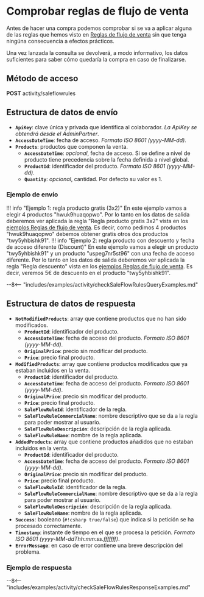 # Comprobar reglas de flujo de venta

Antes de hacer una compra podemos comprobar si se va a aplicar alguna de las reglas que hemos visto en [Reglas de flujo de venta](saleFlowRules.md) sin que tenga ningúna consecuencia a efectos prácticos.

Una vez lanzada la consulta se devolverá, a modo informativo, los datos suficientes para saber cómo quedaría la compra en caso de finalizarse.

## Método de acceso

**POST** activity/saleflowrules

## Estructura de datos de envío

- **``ApiKey``**: clave única y privada que identifica al colaborador. *La ApiKey se obtendrá desde el AdminPartner*.
- **``AccessDateTime``**: fecha de acceso. *Formato ISO 8601 (yyyy-MM-dd)*.
- **``Products``**: productos que componen la venta.
    - **``AccessDateTime``**: *opcional*, fecha de acceso. Si se define a nivel de producto tiene precedencia sobre la fecha definida a nivel global.
    - **``ProductId``**: identificador del producto. *Formato ISO 8601 (yyyy-MM-dd)*.
    - **``Quantity``**: *opcional*, cantidad. Por defecto su valor es 1.

### Ejemplo de envío

!!! info "Ejemplo 1: regla producto gratis (3x2)"
    En este ejemplo vamos a elegir 4 productos "hwuk9huaqopwo". Por lo tanto en los datos de salida deberemos ver aplicada la regla "Regla producto gratis 3x2" vista en los [ejemplos Reglas de flujo de venta](saleFlowRules.md#ejemplo-de-respuesta). Es decir, como pedimos 4 productos "hwuk9huaqopwo" debemos obtener gratis otros dos productos "twy5yhbishk91".
!!! info "Ejemplo 2: regla producto con descuento y fecha de acceso diferente (Discount)"
    En este ejemplo vamos a elegir un producto "twy5yhbishk91" y un producto "uspeg7nr5st96" con una fecha de acceso diferente. Por lo tanto en los datos de salida deberemos ver aplicada la regla "Regla descuento" vista en los [ejemplos Reglas de flujo de venta](saleFlowRules.md#ejemplo-de-respuesta). Es decir, veremos 5€ de descuento en el producto "twy5yhbishk91".

--8<-- "includes/examples/activity/checkSaleFlowRulesQueryExamples.md"

## Estructura de datos de respuesta

- **``NotModifiedProducts``**: array que contiene productos que no han sido modificados.
    - **``ProductId``**: identificador del producto.
    - **``AccessDateTime``**: fecha de acceso del producto. *Formato ISO 8601 (yyyy-MM-dd)*.
    - **``OriginalPrice``**: precio sin modificar del producto.
    - **``Price``**: precio final producto.
- **``ModifiedProducts``**: array que contiene productos modificados que ya estaban incluidos en la venta.
    - **``ProductId``**: identificador del producto.
    - **``AccessDateTime``**: fecha de acceso del producto. *Formato ISO 8601 (yyyy-MM-dd)*.
    - **``OriginalPrice``**: precio sin modificar del producto.
    - **``Price``**: precio final producto.
    - **``SaleFlowRuleId``**: identificador de la regla.
    - **``SaleFlowRuleCommercialName``**: nombre descriptivo que se da a la regla para poder mostrar al usuario.
    - **``SaleFlowRuleDescripción``**: descripción de la regla aplicada.
    - **``SaleFlowRuleName``**: nombre de la regla aplicada.
- **``AddedProducts``**: array que contiene productos añadidos que no estaban incluidos en la venta.
    - **``ProductId``**: identificador del producto.
    - **``AccessDateTime``**: fecha de acceso del producto. *Formato ISO 8601 (yyyy-MM-dd)*.
    - **``OriginalPrice``**: precio sin modificar del producto.
    - **``Price``**: precio final producto.
    - **``SaleFlowRuleId``**: identificador de la regla.
    - **``SaleFlowRuleCommercialName``**: nombre descriptivo que se da a la regla para poder mostrar al usuario.
    - **``SaleFlowRuleDescripción``**: descripción de la regla aplicada.
    - **``SaleFlowRuleName``**: nombre de la regla aplicada.
- **``Success``**: booleano (``#!csharp true/false``) que indica si la petición se ha procesado correctamente.
- **``Timestamp``**: instante de tiempo en el que se procesa la petición. *Formato ISO 8601 (yyyy-MM-ddThh:mm:ss.fffffff)*.
- **``ErrorMessage``**: en caso de error contiene una breve descripción del problema.

### Ejemplo de respuesta

--8<-- "includes/examples/activity/checkSaleFlowRulesResponseExamples.md"
